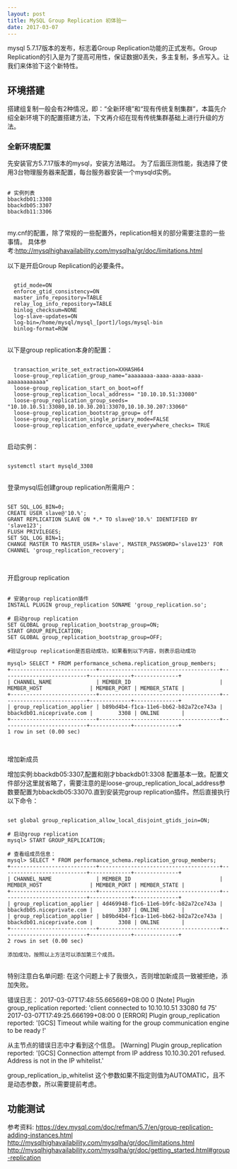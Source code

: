 ```yaml
---
layout: post
title: MySQL Group Replication 初体验一
date: 2017-03-07
---
```

  mysql 5.7.17版本的发布，标志着Group Replication功能的正式发布。Group Replication的引入是为了提高可用性，保证数据0丢失，多主复制，多点写入。让我们来体验下这个新特性。

## 环境搭建
搭建组复制一般会有2种情况，即：“全新环境”和“现有传统复制集群”，本篇先介绍全新环境下的配置搭建方法，下文再介绍在现有传统集群基础上进行升级的方法。

### 全新环境配置
先安装官方5.7.17版本的mysql，安装方法略过。
为了后面压测性能，我选择了使用3台物理服务器来配置，每台服务器安装一个mysqld实例。  
<pre>
<code>
# 实例列表
bbackdb01:3308
bbackdb05:3307
bbackdb11:3306
</code>
</pre>

my.cnf的配置，除了常规的一些配置外，replication相关的部分需要注意的一些事情。
具体参考:http://mysqlhighavailability.com/mysqlha/gr/doc/limitations.html

以下是开启Group Replication的必要条件。
<pre>
<code>
  gtid_mode=ON  
  enforce_gtid_consistency=ON
  master_info_repository=TABLE
  relay_log_info_repository=TABLE
  binlog_checksum=NONE
  log-slave-updates=ON
  log-bin=/home/mysql/mysql_[port]/logs/mysql-bin
  binlog-format=ROW
</code>
</pre>

以下是group replication本身的配置：
<pre>
<code>
  transaction_write_set_extraction=XXHASH64
  loose-group_replication_group_name="aaaaaaaa-aaaa-aaaa-aaaa-aaaaaaaaaaaa"
  loose-group_replication_start_on_boot=off
  loose-group_replication_local_address= "10.10.10.51:33080"
  loose-group_replication_group_seeds= "10.10.10.51:33080,10.10.30.201:33070,10.10.30.207:33060"
  loose-group_replication_bootstrap_group= off
  loose-group_replication_single_primary_mode=FALSE
  loose-group_replication_enforce_update_everywhere_checks= TRUE
</code>
</pre>

启动实例：
<pre>
<code>
systemctl start mysqld_3308
</code>
</pre>

登录mysql后创建group replication所需用户：
<pre>
<code>
SET SQL_LOG_BIN=0;
CREATE USER slave@'10.%';
GRANT REPLICATION SLAVE ON *.* TO slave@'10.%' IDENTIFIED BY 'slave123';
FLUSH PRIVILEGES;
SET SQL_LOG_BIN=1;
CHANGE MASTER TO MASTER_USER='slave', MASTER_PASSWORD='slave123' FOR CHANNEL 'group_replication_recovery';

</code>
</pre>

开启group replication
<pre>
<code>
# 安装group replication插件
INSTALL PLUGIN group_replication SONAME 'group_replication.so';

# 启动group replication
SET GLOBAL group_replication_bootstrap_group=ON;
START GROUP_REPLICATION;
SET GLOBAL group_replication_bootstrap_group=OFF;

#验证group replication是否启动成功，如果看到以下内容，则表示启动成功

mysql> SELECT * FROM performance_schema.replication_group_members;
+---------------------------+--------------------------------------+---------------------------+-------------+--------------+
| CHANNEL_NAME              | MEMBER_ID                            | MEMBER_HOST               | MEMBER_PORT | MEMBER_STATE |
+---------------------------+--------------------------------------+---------------------------+-------------+--------------+
| group_replication_applier | b89bd4b4-f1ca-11e6-bb62-b82a72ce743a | bbackdb01.niceprivate.com |        3308 | ONLINE       |
+---------------------------+--------------------------------------+---------------------------+-------------+--------------+
1 row in set (0.00 sec)

</code>
</pre>

增加新成员

增加实例:bbackdb05:3307,配置和刚才bbackdb01:3308 配置基本一致。配置文件部分这里就省略了，需要注意的是loose-group_replication_local_address参数要配置为bbackdb05:33070.直到安装完group replication插件。然后直接执行以下命令：
<pre>
<code>
set global group_replication_allow_local_disjoint_gtids_join=ON;

# 启动group replication
mysql> START GROUP_REPLICATION;

# 查看组成员信息：
mysql> SELECT * FROM performance_schema.replication_group_members;
+---------------------------+--------------------------------------+---------------------------+-------------+--------------+
| CHANNEL_NAME              | MEMBER_ID                            | MEMBER_HOST               | MEMBER_PORT | MEMBER_STATE |
+---------------------------+--------------------------------------+---------------------------+-------------+--------------+
| group_replication_applier | 4d469948-f1c6-11e6-b9fc-b82a72ce743a | bbackdb05.niceprivate.com |        3307 | ONLINE       |
| group_replication_applier | b89bd4b4-f1ca-11e6-bb62-b82a72ce743a | bbackdb01.niceprivate.com |        3308 | ONLINE       |
+---------------------------+--------------------------------------+---------------------------+-------------+--------------+
2 rows in set (0.00 sec)

添加成功，按照以上方法可以添加第三个成员。
</code>
</pre>


特别注意白名单问题:
在这个问题上卡了我很久，否则增加新成员一致被拒绝，添加失败。

错误日志：
2017-03-07T17:48:55.665669+08:00 0 [Note] Plugin group_replication reported: 'client connected to 10.10.10.51 33080 fd 75'
2017-03-07T17:49:25.666199+08:00 0 [ERROR] Plugin group_replication reported: '[GCS] Timeout while waiting for the group communication engine to be ready
!'


从主节点的错误日志中才看到这个信息。
[Warning] Plugin group_replication reported: '[GCS] Connection attempt from IP address 10.10.30.201 refused. Address is not in the IP whitelist.'

group_replication_ip_whitelist 这个参数如果不指定则值为AUTOMATIC，且不是动态参数，所以需要提前考虑。

## 功能测试



参考资料:
https://dev.mysql.com/doc/refman/5.7/en/group-replication-adding-instances.html
http://mysqlhighavailability.com/mysqlha/gr/doc/limitations.html
http://mysqlhighavailability.com/mysqlha/gr/doc/getting_started.html#group-replication

